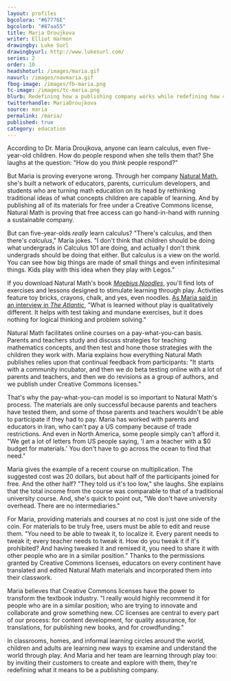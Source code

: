 ```yaml
---
layout: profiles
bgcolora: "#67776E"
bgcolorb: "#87aa55"
title: Maria Droujkova
writer: Elliot Harmon
drawingby: Luke Surl
drawingbyurl: http://www.lukesurl.com/
series: 2
order: 10
headshoturl: /images/maria.gif
navurl: /images/navmaria.gif
fbog-image: /images/fb-maria.png
tc-image: /images/tc-maria.png
blurb: Redefining how a publishing company works while redefining how children learn math.
twitterhandle: MariaDroujkova
source: maria
permalink: /maria/
published: true
category: education
---
```


According to Dr. Maria Droujkova, anyone can learn calculus, even five-year-old children. How do people respond when she tells them that? She laughs at the question: "How do you *think* people respond?"

But Maria is proving everyone wrong. Through her company [Natural Math](http://www.naturalmath.com/), she's built a network of educators, parents, curriculum developers, and students who are turning math education on its head by rethinking traditional ideas of what concepts children are capable of learning. And by publishing all of its materials for free under a Creative Commons license, Natural Math is proving that free access can go hand-in-hand with running a sustainable company.

But can five-year-olds *really* learn calculus? "There's calculus, and then there's *calculus*," Maria jokes. "I don't think that children should be doing what undergrads in Calculus 101 are doing, and actually I don't think undergrads should be doing that either. But calculus is a view on the world. You can see how big things are made of small things and even infinitesimal things. Kids play with this idea when they play with Legos."

If you download Natural Math's book *[Moebius Noodles](https://unglue.it/work/136397/)*, you'll find lots of exercises and lessons designed to stimulate learning through play. Activities feature toy bricks, crayons, chalk, and yes, even noodles. [As Maria said in an interview in *The Atlantic*](http://www.theatlantic.com/education/archive/2014/03/5-year-olds-can-learn-calculus/284124/), "What is learned without play is qualitatively different. It helps with test taking and mundane exercises, but it does nothing for logical thinking and problem solving."

Natural Math facilitates online courses on a pay-what-you-can basis. Parents and teachers study and discuss strategies for teaching mathematics concepts, and then test and hone those strategies with the children they work with. Maria explains how everything Natural Math publishes relies upon that continual feedback from participants: "It starts with a community incubator, and then we do beta testing online with a lot of parents and teachers, and then we do revisions as a group of authors, and we publish under Creative Commons licenses."

That's why the pay-what-you-can model is so important to Natural Math's process. The materials are only successful because parents and teachers have tested them, and some of those parents and teachers wouldn't be able to participate if they had to pay. Maria has worked with parents and educators in Iran, who can't pay a US company because of trade restrictions. And even in North America, some people simply can't afford it. "We get a lot of letters from US people saying, 'I am a teacher with a $0 budget for materials.' You don't have to go across the ocean to find that need."

Maria gives the example of a recent course on multiplication. The suggested cost was 20 dollars, but about half of the participants joined for free. And the other half? "They told us it's too low," she laughs. She explains that the total income from the course was comparable to that of a traditional university course. And, she's quick to point out, "We don't have university overhead. There are no intermediaries."

For Maria, providing materials and courses at no cost is just one side of the coin. For materials to be truly free, users must be able to edit and reuse them. "You need to be able to tweak it, to localize it. Every parent needs to tweak it; every teacher needs to tweak it. How do you tweak it if it's prohibited? And having tweaked it and remixed it, you need to share it with other people who are in a similar position." Thanks to the permissions granted by Creative Commons licenses, educators on every continent have translated and edited Natural Math materials and incorporated them into their classwork.

Maria believes that Creative Commons licenses have the power to transform the textbook industry. "I really would highly recommend it for people who are in a similar position; who are trying to innovate and collaborate and grow something new. CC licenses are central to every part of our process: for content development, for quality assurance, for translations, for publishing new books, and for crowdfunding."

In classrooms, homes, and informal learning circles around the world, children and adults are learning new ways to examine and understand the world through play. And Maria and her team are learning through play too: by inviting their customers to create and explore with them, they're redefining what it means to be a publishing company.